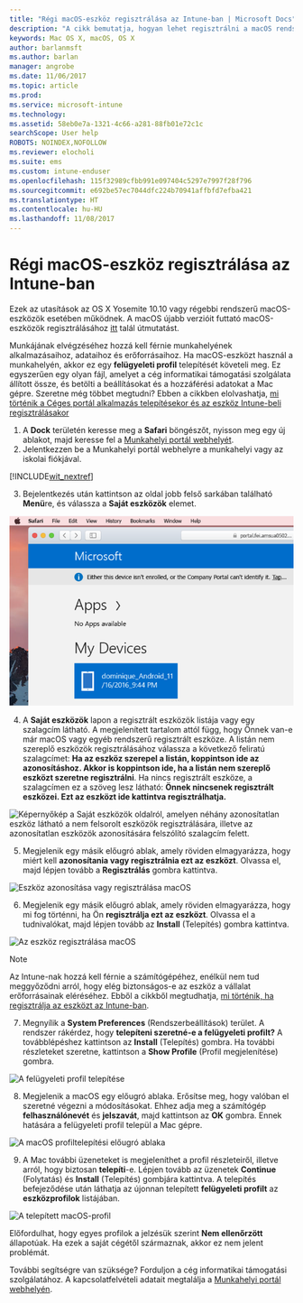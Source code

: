 ```yaml
---
title: "Régi macOS-eszköz regisztrálása az Intune-ban | Microsoft Docs"
description: "A cikk bemutatja, hogyan lehet regisztrálni a macOS rendszerű eszközöket az Intune-ban."
keywords: Mac OS X, macOS, OS X
author: barlanmsft
ms.author: barlan
manager: angrobe
ms.date: 11/06/2017
ms.topic: article
ms.prod: 
ms.service: microsoft-intune
ms.technology: 
ms.assetid: 58eb0e7a-1321-4c66-a281-88fb01e72c1c
searchScope: User help
ROBOTS: NOINDEX,NOFOLLOW
ms.reviewer: elocholi
ms.suite: ems
ms.custom: intune-enduser
ms.openlocfilehash: 115f32989cfbb991e097404c5297e7997f28f796
ms.sourcegitcommit: e692be57ec7044dfc224b70941affbfd7efba421
ms.translationtype: HT
ms.contentlocale: hu-HU
ms.lasthandoff: 11/08/2017
---
```

# <a name="enroll-your-legacy-macos-device-in-intune"></a>Régi macOS-eszköz regisztrálása az Intune-ban

Ezek az utasítások az OS X Yosemite 10.10 vagy régebbi rendszerű macOS-eszközök esetében működnek. A macOS újabb verzióit futtató macOS-eszközök regisztrálásához [itt](enroll-your-device-in-intune-macos-cp.md) talál útmutatást.

Munkájának elvégzéséhez hozzá kell férnie munkahelyének alkalmazásaihoz, adataihoz és erőforrásaihoz. Ha macOS-eszközt használ a munkahelyén, akkor ez egy __felügyeleti profil__ telepítését követeli meg. Ez egyszerűen egy olyan fájl, amelyet a cég informatikai támogatási szolgálata állított össze, és betölti a beállításokat és a hozzáférési adatokat a Mac gépre. Szeretne még többet megtudni? Ebben a cikkben elolvashatja, [mi történik a Céges portál alkalmazás telepítésekor és az eszköz Intune-beli regisztrálásakor](what-happens-if-you-install-the-company-portal-app-and-enroll-your-device-in-intune-ios.md)

1. A __Dock__ területén keresse meg a __Safari__ böngészőt, nyisson meg egy új ablakot, majd keresse fel a [Munkahelyi portál webhelyét](https://portal.manage.microsoft.com).
2. Jelentkezzen be a Munkahelyi portál webhelyre a munkahelyi vagy az iskolai fiókjával.

  [!INCLUDE[wit_nextref](includes/end-user-password-guidance.md)]

3. Bejelentkezés után kattintson az oldal jobb felső sarkában található **Menü**re, és válassza a **Saját eszközök** elemet.

 ![Képernyőkép a webes portál kezdőlapjáról, amelyen látható, hogy még nincsenek telepíthető alkalmazások. Alul a Saját eszközök gomb jelenik meg.](./media/macOS_enroll_001_landing_page.png)

4. A __Saját eszközök__ lapon a regisztrált eszközök listája vagy egy szalagcím látható. A megjelenített tartalom attól függ, hogy Önnek van-e már macOS vagy egyéb rendszerű regisztrált eszköze. A listán nem szereplő eszközök regisztrálásához válassza a következő feliratú szalagcímet: __Ha az eszköz szerepel a listán, koppintson ide az azonosításhoz. Akkor is koppintson ide, ha a listán nem szereplő eszközt szeretne regisztrálni__. Ha nincs regisztrált eszköze, a szalagcímen ez a szöveg lesz látható: **Önnek nincsenek regisztrált eszközei. Ezt az eszközt ide kattintva regisztrálhatja.**

  ![Képernyőkép a Saját eszközök oldalról, amelyen néhány azonosítatlan eszköz látható a nem felsorolt eszközök regisztrálására, illetve az azonosítatlan eszközök azonosítására felszólító szalagcím felett.](./media/macOS_enroll_002_tap_here_banner.png)

5. Megjelenik egy másik előugró ablak, amely röviden elmagyarázza, hogy miért kell __azonosítania vagy regisztrálnia ezt az eszközt__. Olvassa el, majd lépjen tovább a __Regisztrálás__ gombra kattintva.

 ![Eszköz azonosítása vagy regisztrálása macOS](./media/macOS_enroll_003_IDenroll_popup.png)

6. Megjelenik egy másik előugró ablak, amely röviden elmagyarázza, hogy mi fog történni, ha Ön __regisztrálja ezt az eszközt__. Olvassa el a tudnivalókat, majd lépjen tovább az __Install__ (Telepítés) gombra kattintva.

 ![Az eszköz regisztrálása macOS](./media/macOS_enroll_004_enroll_popup.png)

  > [!NOTE]
  > Az Intune-nak hozzá kell férnie a számítógépéhez, enélkül nem tud meggyőződni arról, hogy elég biztonságos-e az eszköz a vállalat erőforrásainak eléréséhez. Ebből a cikkből megtudhatja, [mi történik, ha regisztrálja az eszközt az Intune-ban](what-happens-if-you-install-the-Company-Portal-app-and-enroll-your-device-in-intune-ios.md).

7. Megnyílik a __System Preferences__ (Rendszerbeállítások) terület. A rendszer rákérdez, hogy __telepíteni szeretné-e a felügyeleti profilt?__ A továbblépéshez kattintson az __Install__ (Telepítés) gombra. Ha további részleteket szeretne, kattintson a __Show Profile__ (Profil megjelenítése) gombra.

 ![A felügyeleti profil telepítése](./media/macOS_enroll_005_sysprefs_mgmt_profile.png)

8. Megjelenik a macOS egy előugró ablaka. Erősítse meg, hogy valóban el szeretné végezni a módosításokat. Ehhez adja meg a számítógép __felhasználónevét__ és __jelszavát__, majd kattintson az __OK__ gombra. Ennek hatására a felügyeleti profil települ a Mac gépre.

 ![A macOS profiltelepítési előugró ablaka](./media/macOS_enroll_006_sysprefs_admin_login.png)

9. A Mac további üzeneteket is megjeleníthet a profil részleteiről, illetve arról, hogy biztosan __telepíti__-e. Lépjen tovább az üzenetek __Continue__ (Folytatás) és __Install__ (Telepítés) gombjára kattintva. A telepítés befejeződése után láthatja az újonnan telepített __felügyeleti profilt__ az __eszközprofilok__ listájában.

 ![A telepített macOS-profil](./media/macOS_enroll_007_sysprefs_installed_profile.png)

Előfordulhat, hogy egyes profilok a jelzésük szerint **Nem ellenőrzött** állapotúak. Ha ezek a saját cégétől származnak, akkor ez nem jelent problémát.

További segítségre van szüksége? Forduljon a cég informatikai támogatási szolgálatához. A kapcsolatfelvételi adatait megtalálja a [Munkahelyi portál webhelyén](https://portal.manage.microsoft.com).

